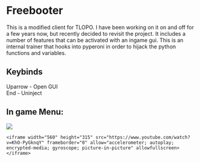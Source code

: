 <h1>Freebooter</h1>
<p>This is a modified client for TLOPO. I have been working on it on and off for a few years now, but recently decided to revisit the project. It includes a number of features that can be activated with an ingame gui. This is an internal trainer that hooks into pyperoni in order to hijack the python functions and variables.</p>

<h2>Keybinds</h2>
Uparrow - Open GUI</br>
End - Uninject

<h2>In game Menu:</h2>
<img src='https://github.com/user-attachments/assets/e57e9532-8848-4d1a-b5e4-bf020c68a72e'/>

    <iframe width="560" height="315" src="https://www.youtube.com/watch?v=KhO-PyGknqY" frameborder="0" allow="accelerometer; autoplay; encrypted-media; gyroscope; picture-in-picture" allowfullscreen></iframe>
